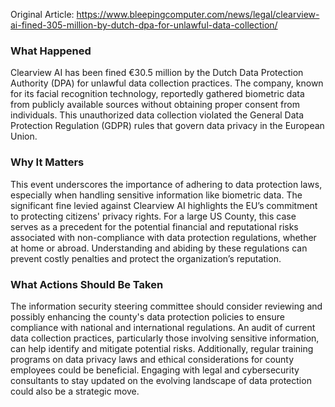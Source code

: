 Original Article: https://www.bleepingcomputer.com/news/legal/clearview-ai-fined-305-million-by-dutch-dpa-for-unlawful-data-collection/

### What Happened

Clearview AI has been fined €30.5 million by the Dutch Data Protection Authority (DPA) for unlawful data collection practices. The company, known for its facial recognition technology, reportedly gathered biometric data from publicly available sources without obtaining proper consent from individuals. This unauthorized data collection violated the General Data Protection Regulation (GDPR) rules that govern data privacy in the European Union.

### Why It Matters

This event underscores the importance of adhering to data protection laws, especially when handling sensitive information like biometric data. The significant fine levied against Clearview AI highlights the EU’s commitment to protecting citizens' privacy rights. For a large US County, this case serves as a precedent for the potential financial and reputational risks associated with non-compliance with data protection regulations, whether at home or abroad. Understanding and abiding by these regulations can prevent costly penalties and protect the organization’s reputation.

### What Actions Should Be Taken

The information security steering committee should consider reviewing and possibly enhancing the county's data protection policies to ensure compliance with national and international regulations. An audit of current data collection practices, particularly those involving sensitive information, can help identify and mitigate potential risks. Additionally, regular training programs on data privacy laws and ethical considerations for county employees could be beneficial. Engaging with legal and cybersecurity consultants to stay updated on the evolving landscape of data protection could also be a strategic move.